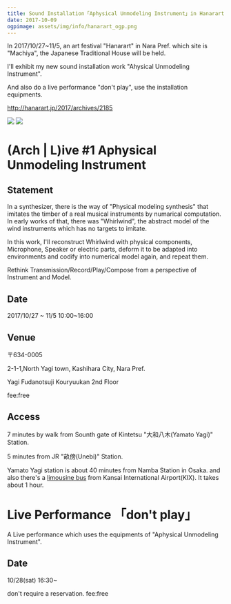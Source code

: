 ```yaml
---
title: Sound Installation「Aphysical Unmodeling Instrument」in Hanarart Plus 2017
date: 2017-10-09
ogpimage: assets/img/info/hanarart_ogp.png
---
```


In 2017/10/27~11/5, an art festival "Hanarart" in Nara Pref. which site is "Machiya", the Japanese Traditional House will be held.

I'll exhibit my new sound installation work "Ahysical Unmodeling Instrument".

And also do a live performance "don't play", use the installation equipments.

<http://hanarart.jp/2017/archives/2185>

<!--more-->

![](/assets/img/info/hanarart_chirashi.jpg)
![](/assets/img/info/hanarart_chirashi2.jpg)

# (Arch | L)ive #1 Aphysical Unmodeling Instrument

## Statement

In a synthesizer, there is the way of "Physical modeling synthesis" that imitates the timber of a real musical instruments by numarical computation.
In early works of that, there was "Whirlwind", the abstract model of the wind instruments which has no targets to imitate.

In this work, I'll reconstruct Whirlwind with physical components, Microphone, Speaker or electric parts, deform it to be adapted into environments and codify into numerical model again, and repeat them.

Rethink Transmission/Record/Play/Compose from a perspective of Instrument and Model.


## Date

2017/10/27 ~ 11/5 10:00~16:00

## Venue

〒634-0005 

2-1-1,North Yagi town, Kashihara City, Nara Pref.

Yagi Fudanotsuji Kouryuukan 2nd Floor

fee:free

## Access

7 minutes by walk from Sounth gate of Kintetsu "大和八木(Yamato Yagi)" Station.

5 minutes from JR "畝傍(Unebi)" Station.

Yamato Yagi station is about 40 minutes from Namba Station in Osaka.
and also there's a [limousine bus]((http://www.narakotsu.co.jp/kousoku/limousine/yagi_kanku.html)) from Kansai International Airport(KIX). It takes about 1 hour.


# Live Performance 「don't play」

A Live performance which uses the equipments of "Aphysical Unmodeling Instrument".

## Date

10/28(sat) 16:30~

don't require a reservation. fee:free
